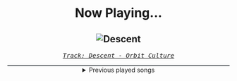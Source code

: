 <div align="center"> 
<h1>Now Playing...</h1>

![Descent](https://i.scdn.co/image/ab67616d00001e025f94301376a3dac4f58518dd)
--
_<samp><a href="https://open.spotify.com/track/46IwawpHVB7462bMZ10Wzf">Track: Descent - Orbit Culture</a></samp>_

<div style="border: 1px #4B5054 solid"></div>
<details>
  <summary>
    Previous played songs
  </summary>
  <table>
    <thead>
      <tr>
        <th>
          Artist
        </th>
        <th>
          Song
        </th>
        <th>
          Link
        </th>
      </tr>
    </thead>
    <tbody>
      <tr><td>Orbit Culture</td><td>Descent</td><td><a href="https://open.spotify.com/track/46IwawpHVB7462bMZ10Wzf">https://open.spotify.com/track/46IwawpHVB7462bMZ10Wzf</a></td></tr><tr><td>Disturbed</td><td>The Animal</td><td><a href="https://open.spotify.com/track/1HD8mFfpSGLJnwv6UTLaIv">https://open.spotify.com/track/1HD8mFfpSGLJnwv6UTLaIv</a></td></tr><tr><td>Rocco Minichiello</td><td>Invasion (from "Bleach") - Metal Version</td><td><a href="https://open.spotify.com/track/6MbS9XB99RDCTqjLxa3Wzy">https://open.spotify.com/track/6MbS9XB99RDCTqjLxa3Wzy</a></td></tr><tr><td>Rocco Minichiello</td><td>Clavar La Espada (from "Bleach") - Metal Version</td><td><a href="https://open.spotify.com/track/33SLqtslna32dFW5wm8KWg">https://open.spotify.com/track/33SLqtslna32dFW5wm8KWg</a></td></tr><tr><td>Rocco Minichiello</td><td>Stand Up Be Strong (from "Bleach") - Metal Version</td><td><a href="https://open.spotify.com/track/3SJvpSo9KoDFzKX3jPzP3E">https://open.spotify.com/track/3SJvpSo9KoDFzKX3jPzP3E</a></td></tr><tr><td>Rocco Minichiello</td><td>Treachery (from "Bleach") - Metal Version</td><td><a href="https://open.spotify.com/track/6DedcdH8ri4pgtllVhPbLx">https://open.spotify.com/track/6DedcdH8ri4pgtllVhPbLx</a></td></tr><tr><td>Rocco Minichiello</td><td>Invasion (from "Bleach") - Metal Version</td><td><a href="https://open.spotify.com/track/6MbS9XB99RDCTqjLxa3Wzy">https://open.spotify.com/track/6MbS9XB99RDCTqjLxa3Wzy</a></td></tr><tr><td>Rocco Minichiello</td><td>Clavar La Espada (from "Bleach") - Metal Version</td><td><a href="https://open.spotify.com/track/33SLqtslna32dFW5wm8KWg">https://open.spotify.com/track/33SLqtslna32dFW5wm8KWg</a></td></tr><tr><td>Rocco Minichiello</td><td>Stand Up Be Strong (from "Bleach") - Metal Version</td><td><a href="https://open.spotify.com/track/3SJvpSo9KoDFzKX3jPzP3E">https://open.spotify.com/track/3SJvpSo9KoDFzKX3jPzP3E</a></td></tr><tr><td>Rocco Minichiello</td><td>Treachery (from "Bleach") - Metal Version</td><td><a href="https://open.spotify.com/track/6DedcdH8ri4pgtllVhPbLx">https://open.spotify.com/track/6DedcdH8ri4pgtllVhPbLx</a></td></tr><tr><td>BABYMETAL</td><td>RATATATA</td><td><a href="https://open.spotify.com/track/14WYmNQWvR2TTWoRp8t9Ml">https://open.spotify.com/track/14WYmNQWvR2TTWoRp8t9Ml</a></td></tr><tr><td>Rocco Minichiello</td><td>Clavar La Espada (from "Bleach") - Metal Version</td><td><a href="https://open.spotify.com/track/33SLqtslna32dFW5wm8KWg">https://open.spotify.com/track/33SLqtslna32dFW5wm8KWg</a></td></tr><tr><td>Rocco Minichiello</td><td>Stand Up Be Strong (from "Bleach") - Metal Version</td><td><a href="https://open.spotify.com/track/3SJvpSo9KoDFzKX3jPzP3E">https://open.spotify.com/track/3SJvpSo9KoDFzKX3jPzP3E</a></td></tr><tr><td>Rocco Minichiello</td><td>Treachery (from "Bleach") - Metal Version</td><td><a href="https://open.spotify.com/track/6DedcdH8ri4pgtllVhPbLx">https://open.spotify.com/track/6DedcdH8ri4pgtllVhPbLx</a></td></tr><tr><td>Blue Stahli</td><td>Takedown - XINA Version</td><td><a href="https://open.spotify.com/track/1v2tspS1hLRTHlThwuOUMl">https://open.spotify.com/track/1v2tspS1hLRTHlThwuOUMl</a></td></tr><tr><td>Raizer</td><td>Phoenix</td><td><a href="https://open.spotify.com/track/1csCF4ujk4DN4swpMxZPdG">https://open.spotify.com/track/1csCF4ujk4DN4swpMxZPdG</a></td></tr><tr><td>The Silverblack</td><td>Embers</td><td><a href="https://open.spotify.com/track/1Sc3s3oDIL7CYQcRzSU7fS">https://open.spotify.com/track/1Sc3s3oDIL7CYQcRzSU7fS</a></td></tr><tr><td>CANTERVICE</td><td>The Masquerade</td><td><a href="https://open.spotify.com/track/33MMblAJ06tHHt8czXckBN">https://open.spotify.com/track/33MMblAJ06tHHt8czXckBN</a></td></tr><tr><td>The Anix</td><td>Die With You</td><td><a href="https://open.spotify.com/track/7FH4289wbQh9JGPSfE7u8A">https://open.spotify.com/track/7FH4289wbQh9JGPSfE7u8A</a></td></tr><tr><td>The Anix</td><td>Spit You Out</td><td><a href="https://open.spotify.com/track/0OUi4S8qt8B8SU4TbWWQxa">https://open.spotify.com/track/0OUi4S8qt8B8SU4TbWWQxa</a></td></tr>
    </tbody>
  </table>
</details>

</div>
